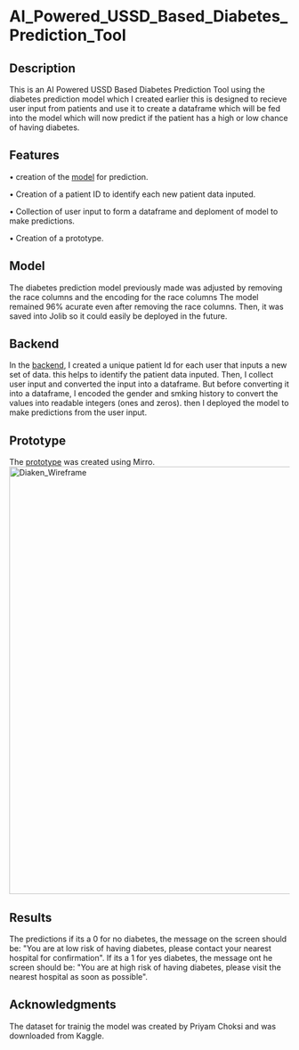 # AI_Powered_USSD_Based_Diabetes_Prediction_Tool

## Description
This is an AI Powered USSD Based Diabetes Prediction Tool using the diabetes prediction model which I created earlier this is designed to recieve user input from patients and use it to create a dataframe which will be fed into the model which will now predict if the patient has a high or low chance of having diabetes.

## Features
• creation of the [model](https://github.com/KehindeOladele/AI_Powered_USSD_Based_Diabetes_Prediction_Tool/blob/main/Diabetes_Prediction_Model_USSD.ipynb) for prediction.

• Creation of a patient ID to identify each new patient data inputed.

• Collection of user input to form a dataframe and deploment of model to make predictions.

• Creation of a prototype.

## Model
The diabetes prediction model previously made was adjusted by removing the race columns and the encoding for the race columns The model remained 96% acurate even after removing the race columns. Then, it was saved into Jolib so it could easily be deployed in the future.

## Backend
In the [backend](https://github.com/KehindeOladele/AI_Powered_USSD_Based_Diabetes_Prediction_Tool/blob/main/Backend.ipynb), I created a unique patient Id for each user that inputs a new set of data. this helps to identify the patient data inputed. Then, I collect user input and converted the input into a dataframe. But before converting it into a dataframe, I encoded the gender and smking history to convert the values into readable integers (ones and zeros). then I deployed the model to make predictions from the user input.

## Prototype
The [prototype](https://github.com/KehindeOladele/AI_Powered_USSD_Based_Diabetes_Prediction_Tool/blob/main/Diaken_Wireframe.png) was created using Mirro.
<img width="1366" height="768" alt="Diaken_Wireframe" src="https://github.com/user-attachments/assets/702994a7-c7a7-4eee-b5de-6afb5967d357" />

## Results
The predictions if its a 0 for no diabetes, the message on the screen should be: "You are at low risk of having diabetes, please contact your nearest hospital for confirmation". If its a 1 for yes diabetes, the message ont he screen should be: "You are at high risk of having diabetes, please visit the nearest hospital as soon as possible".

## Acknowledgments
The dataset for trainig the model was created by Priyam Choksi and was downloaded from Kaggle.
